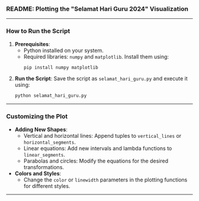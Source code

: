 ### README: Plotting the "Selamat Hari Guru 2024" Visualization

---

### **How to Run the Script**
1. **Prerequisites**:
   - Python installed on your system.
   - Required libraries: `numpy` and `matplotlib`. Install them using:
     ```bash
     pip install numpy matplotlib
     ```
2. **Run the Script**:
   Save the script as `selamat_hari_guru.py` and execute it using:
   ```bash
   python selamat_hari_guru.py
   ```

---

### **Customizing the Plot**
- **Adding New Shapes**:
  - Vertical and horizontal lines: Append tuples to `vertical_lines` or `horizontal_segments`.
  - Linear equations: Add new intervals and lambda functions to `linear_segments`.
  - Parabolas and circles: Modify the equations for the desired transformations.
- **Colors and Styles**:
  - Change the `color` or `linewidth` parameters in the plotting functions for different styles.

---

